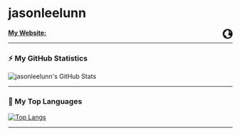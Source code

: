 # jasonleelunn

[**My Website:** <img align="right" alt="My Personal Website" width="22px" src="https://raw.githubusercontent.com/iconic/open-iconic/master/svg/globe.svg" />][website]

---

### :zap: My GitHub Statistics

<img align="left" alt="jasonleelunn's GitHub Stats" src="https://github-readme-stats.vercel.app/api?username=jasonleelunn&show_icons=true&theme=dark&count_private=true&include_all_commits=true" />  

<br />

---

### :rocket: My Top Languages

[![Top Langs](https://github-readme-stats.vercel.app/api/top-langs/?username=jasonleelunn&layout=compact&langs_count=6&theme=dark)](https://github.com/anuraghazra/github-readme-stats)

---

[website]: https://jasonleelunn.github.io/react-personal-web-page/
